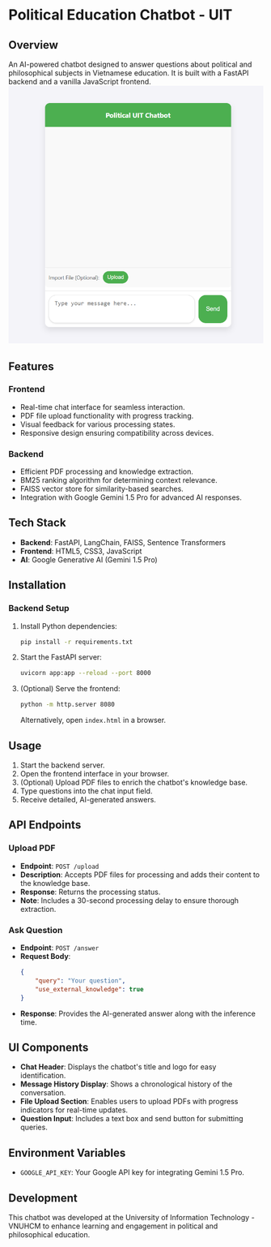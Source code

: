 # Political Education Chatbot - UIT

## Overview
An AI-powered chatbot designed to answer questions about political and philosophical subjects in Vietnamese education. It is built with a FastAPI backend and a vanilla JavaScript frontend.
![Homepage](assets/homepage.png)

## Features

### Frontend
- Real-time chat interface for seamless interaction.
- PDF file upload functionality with progress tracking.
- Visual feedback for various processing states.
- Responsive design ensuring compatibility across devices.

### Backend
- Efficient PDF processing and knowledge extraction.
- BM25 ranking algorithm for determining context relevance.
- FAISS vector store for similarity-based searches.
- Integration with Google Gemini 1.5 Pro for advanced AI responses.

## Tech Stack
- **Backend**: FastAPI, LangChain, FAISS, Sentence Transformers
- **Frontend**: HTML5, CSS3, JavaScript
- **AI**: Google Generative AI (Gemini 1.5 Pro)

## Installation

### Backend Setup
1. Install Python dependencies:
   ```bash
   pip install -r requirements.txt
   ```

2. Start the FastAPI server:
   ```bash
   uvicorn app:app --reload --port 8000
   ```

3. (Optional) Serve the frontend:
   ```bash
   python -m http.server 8080
   ```
   Alternatively, open `index.html` in a browser.

## Usage

1. Start the backend server.
2. Open the frontend interface in your browser.
3. (Optional) Upload PDF files to enrich the chatbot's knowledge base.
4. Type questions into the chat input field.
5. Receive detailed, AI-generated answers.

## API Endpoints

### Upload PDF
- **Endpoint**: `POST /upload`
- **Description**: Accepts PDF files for processing and adds their content to the knowledge base.
- **Response**: Returns the processing status.
- **Note**: Includes a 30-second processing delay to ensure thorough extraction.

### Ask Question
- **Endpoint**: `POST /answer`
- **Request Body**:
  ```json
  {
      "query": "Your question",
      "use_external_knowledge": true
  }
  ```
- **Response**: Provides the AI-generated answer along with the inference time.

## UI Components
- **Chat Header**: Displays the chatbot's title and logo for easy identification.
- **Message History Display**: Shows a chronological history of the conversation.
- **File Upload Section**: Enables users to upload PDFs with progress indicators for real-time updates.
- **Question Input**: Includes a text box and send button for submitting queries.

## Environment Variables
- `GOOGLE_API_KEY`: Your Google API key for integrating Gemini 1.5 Pro.

## Development
This chatbot was developed at the University of Information Technology - VNUHCM to enhance learning and engagement in political and philosophical education.

